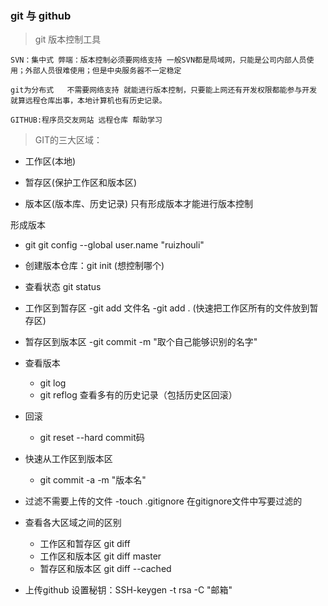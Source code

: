 ### git 与 github

> git 版本控制工具

    SVN：集中式 弊端：版本控制必须要网络支持 一般SVN都是局域网，只能是公司内部人员使用；外部人员很难使用；但是中央服务器不一定稳定

    git为分布式   不需要网络支持 就能进行版本控制，只要能上网还有开发权限都能参与开发 就算远程仓库出事，本地计算机也有历史记录。

    GITHUB:程序员交友网站 远程仓库 帮助学习

>GIT的三大区域：
-  工作区(本地)

-  暂存区(保护工作区和版本区)

-  版本区(版本库、历史记录)  只有形成版本才能进行版本控制

形成版本
- git  git config --global  user.name "ruizhouli" 

- 创建版本仓库：git init (想控制哪个)

- 查看状态 git status 

- 工作区到暂存区
   -git add 文件名
   -git add . (快速把工作区所有的文件放到暂存区)

- 暂存区到版本区
    -git commit -m "取个自己能够识别的名字"

- 查看版本 
    - git log
    - git reflog 查看多有的历史记录（包括历史区回滚）

- 回滚
     - git reset --hard commit码

- 快速从工作区到版本区
    - git commit -a -m "版本名"

- 过滤不需要上传的文件
  -touch .gitignore  在gitignore文件中写要过滤的

- 查看各大区域之间的区别
   - 工作区和暂存区 git diff
   - 工作区和版本区 git diff master
   - 暂存区和版本区 git diff --cached
- 上传github
    设置秘钥：SSH-keygen -t rsa -C "邮箱" 
